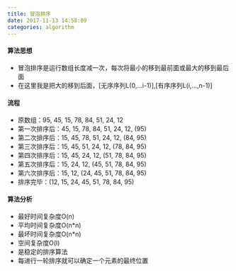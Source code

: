 ```yaml
---
title: 冒泡排序
date: 2017-11-13 14:58:09
categories: algorithm
---
```


#### 算法思想

- 冒泡排序是运行数组长度减一次，每次将最小的移到最前面或最大的移到最后面
- 在这里我是把大的移到后面，[无序序列L(0,...i-1)],[有序序列L(i,...,n-1)]

#### 流程

- 原数组：95, 45, 15, 78, 84, 51, 24, 12
- 第一次排序后：45, 15, 78, 84, 51, 24, 12, (95)
- 第二次排序后：15, 45, 78, 51, 24, 12, (84, 95)
- 第三次排序后：15, 45, 51, 24, 12, (78, 84, 95)
- 第四次排序后：15, 45, 24, 12, (51, 78, 84, 95)
- 第五次排序后：15, 24, 12, (45, 51, 78, 84, 95)
- 第六次排序后：15, 12, (24, 45, 51, 78, 84, 95)
- 排序完毕：(12, 15, 24, 45, 51, 78, 84, 95)

#### 算法分析

- 最好时间复杂度O(n)
- 平均时间复杂度O(n*n)
- 最坏时间复杂度O(n*n)
- 空间复杂度O(l)
- 是稳定的排序算法
- 每进行一轮排序就可以确定一个元素的最终位置